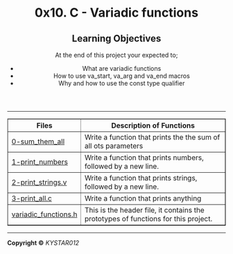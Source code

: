<html>
<body>
<header>
<h1>0x10. C - Variadic functions</h1>
<p>
<h2>Learning Objectives</h2>
At the end of this project your expected to;
<ul>
<li>What are variadic functions</li>
<li>How to use va&lowbar;start, va&lowbar;arg and va&lowbar;end macros</li>
<li>Why and how to use the const type qualifier</li>
</ul>
</p>
</header>
 <hr>
<section>
<p>
<table border="1">
<tr><th><b>Files</b ></th><th><b>Description of Functions</b></th></tr>
<tr><td><a href="https://github.com/Kystar012/alx-low_level_programming/blob/master/0x10-variadic_functions/0-sum_them_all.c">0-sum_them_all</a></td><td>Write a function that prints the the sum of all ots parameters</td></tr>
<tr><td><a href="https://github.com/Kystar012/alx-low_level_programming/blob/master/0x10-variadic_functions/1-print_numbers.c">1-print_numbers</a></td><td>Write a function that prints numbers, followed by a new line.</td></tr>
<tr><td><a href="https://github.com/Kystar012/alx-low_level_programming/blob/master/0x10-variadic_functions/2-print_strings.c">2-print_strings.v</a></td><td>Write a function that prints strings, followed by a new line.</td></tr>
<tr><td><a href="https://github.com/Kystar012/alx-low_level_programming/blob/master/0x10-variadic_functions/3-print_all.c">3-print_all.c</a></td><td>Write a function that prints anything</td></tr>
<tr><td><a href="https://github.com/Kystar012/alx-low_level_programming/blob/master/0x10-variadic_functions/variadic_functions.h">variadic_functions.h</a></td><td>This is the header file, it contains the prototypes of functions for this project.</td></tr>
</table>
</p>
</section>
<hr>
<footer>
<p><b> Copyright &copy;</b> <em>KYSTAR012</em></p>
</footer>
</body>
</html>

